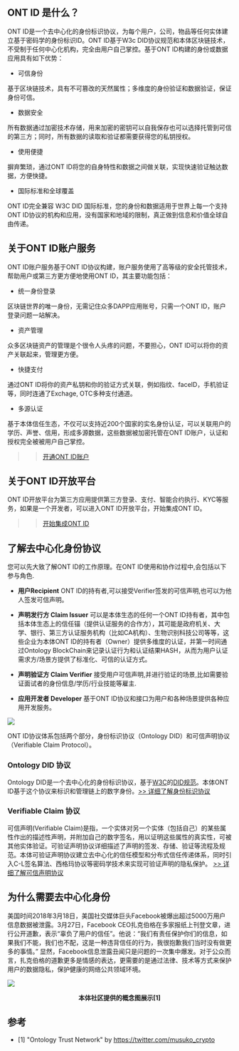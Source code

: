 
## ONT ID 是什么？

ONT ID是一个去中心化的身份标识协议，为每个用户，公司，物品等任何实体建立基于密码学的身份标识ID。ONT ID基于W3c DID协议规范和本体区块链技术，不受制于任何中心化机构，完全由用户自己掌控。基于ONT ID构建的身份或数据应用具有如下优势：

* 可信身份

基于区块链技术，具有不可篡改的天然属性；多维度的身份验证和数据验证，保证身份可信。

* 数据安全

所有数据通过加密技术存储，用来加密的密钥可以自我保存也可以选择托管到可信的第三方；同时，所有数据的读取和验证都需要获得您的私钥授权。

* 使用便捷

摒弃繁琐，通过ONT ID将您的自身特性和数据之间做关联，实现快速验证触达数据，方便快捷。

* 国际标准和全球覆盖

ONT ID完全兼容 W3C DID 国际标准，您的身份和数据适用于世界上每一个支持ONT ID协议的机构和应用，没有国家和地域的限制，真正做到信息和价值全球自由传递。 


## 关于ONT ID账户服务 

ONT ID账户服务基于ONT ID协议构建，账户服务使用了高等级的安全托管技术，帮助用户或第三方更方便地使用ONT ID，其主要功能包括：

* 统一身份登录

区块链世界的唯一身份，无需记住众多DAPP应用账号，只需一个ONT ID，账户登录问题一站解决。

* 资产管理

众多区块链资产的管理是个很令人头疼的问题，不要担心，ONT ID可以将你的资产关联起来，管理更方便。

* 快捷支付

通过ONT ID将你的资产私钥和你的验证方式关联，例如指纹、faceID，手机验证等，同时连通了Exchage, OTC多种支付通道。

* 多源认证

基于本体信任生态，不仅可以支持近200个国家的实名身份认证，可以关联用户的学历、声誉、信用，形成多源数据，这些数据被加密托管在ONT ID账户，认证和授权完全被被用户自己掌控。

>> [开通ONT ID账户](https://ontid.info)

## 关于ONT ID开放平台

ONT ID开放平台为第三方应用提供第三方登录、支付、智能合约执行、KYC等服务，如果是一个开发者，可以进入ONT ID开放平台，开始集成ONT ID。

>> [开始集成ONT ID](https://pro-docs.ont.io/#/docs-cn/ontid/open-platform)


## 了解去中心化身份协议

您可以先大致了解ONT ID的工作原理。在ONT ID使用和协作过程中,会包括以下参与角色.

* **用户Recipient** ONT ID的持有者,可以接受Verifier签发的可信声明,也可以为他人签发可信声明。 

* **声明发行方 Claim Issuer** 可以是本体生态的任何一个ONT ID持有者，其中包括本体生态上的信任锚（提供认证服务的合作方），其可能是政府机关、大学、银行、第三方认证服务机构（比如CA机构）、生物识别科技公司等等，这些企业为本体ONT ID的持有者（Owner）提供多维度的认证，并第一时间通过Ontology BlockChain来记录认证行为和认证结果HASH，从而为用户认证需求方/场景方提供了标准化、可信的认证方式。

* **声明验证方 Claim Verifier** 接受用户可信声明,并进行验证的场景,比如需要验证面试者的身份信息/学历/行业技能等雇主.

* **应用开发者 Developer** 基于ONT ID协议和接口为用户和各种场景提供各种应用开发服务。

![](https://github.com/ontio/ontology-DID/raw/master/images/claim_workflow_cn.png)


ONT ID协议体系包括两个部分，身份标识协议（Ontology DID）和可信声明协议（Verifiable Claim Protocol）。

### Ontology DID 协议

Ontology DID是一个去中心化的身份标识协议，基于[W3C](https://www.w3.org/2017/vc/WG/)的[DID规范](https://w3c-ccg.github.io/did-spec/)。本体ONT ID基于这个协议来标识和管理链上的数字身份。[>> 详细了解身份标识协议](https://github.com/ontio/ontology-DID/blob/master/docs/cn/ONTID_protocol_spec_cn.md)

### Verifiable Claim 协议

可信声明(Verifiable Claim)是指，一个实体对另一个实体（包括自己）的某些属性作出的描述性声明，并附加自己的数字签名，用以证明这些属性的真实性，可被其他实体验证。可验证声明协议详细描述了声明的签发、存储、验证等流程及规范。本体可验证声明协议建立去中心化的信任模型和分布式信任传递体系，同时引入C-L签名算法、西格玛协议等密码学技术来实现可验证声明的隐私保护。
[>> 详细了解可信声明协议](https://github.com/ontio/ontology-DID/blob/master/docs/cn/claim_spec_cn.md)


## 为什么需要去中心化身份

美国时间2018年3月18日，美国社交媒体巨头Facebook被爆出超过5000万用户信息数据被泄露。3月27日，Facebook CEO扎克伯格在多家报纸上刊登文章，进行公开道歉，表示“辜负了用户的信任”。他说：“我们有责任保护你们的信息，如果我们不能，我们也不配，这是一种违背信任的行为，我很抱歉我们当时没有做更多的事情。” 
显然，Facebook信息泄露丑闻只是问题的一次集中爆发。对于公众而言，扎克伯格的道歉更多是情感的表达，更需要的是通过法律、技术等方式来保护用户的数据隐私，保护健康的网络公共领域环境。

![](https://github.com/ontio/ontology-DID/raw/master/images/ontid.jpg)
<p align="center">
<b>本体社区提供的概念图展示[1]</b>
</p>

## 参考

- [1] "Ontology Trust Network" by https://twitter.com/musuko_crypto
